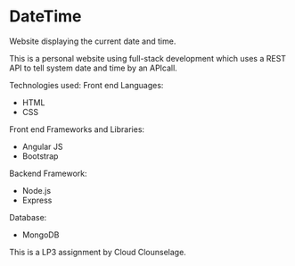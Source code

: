 # DateTime
 Website displaying the current date and time.


This is a personal website using full-stack development which uses a REST API to tell system date and time by an APIcall.

Technologies used:
Front end Languages:
* HTML
* CSS

Front end Frameworks and Libraries:
* Angular JS
* Bootstrap
       
Backend Framework:
* Node.js
* Express

Database:
* MongoDB


This is a LP3 assignment by Cloud Clounselage.


